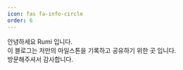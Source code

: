 ```yaml
---
icon: fas fa-info-circle
order: 6
---
```


안녕하세요 Rumi 입니다.  
이 블로그는 저만의 마일스톤을 기록하고 공유하기 위한 곳 입니다.  
방문해주셔서 감사합니다.